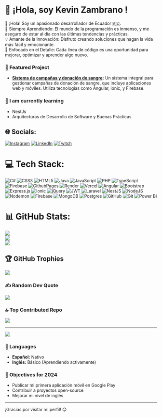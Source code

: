 # 👋 ¡Hola, soy Kevin Zambrano !
👋 ¡Hola! Soy un apasionado desarrollador de Ecuador 🇪🇨.<br>🌱 Siempre Aprendiendo: El mundo de la programación es inmenso, y me aseguro de estar al día con las últimas tendencias y prácticas.<br>💡 Amante de la Innovación: Disfruto creando soluciones que hagan la vida más fácil y emocionante.<br>🚀 Enfocado en el Detalle: Cada línea de código es una oportunidad para mejorar, optimizar y aprender algo nuevo.<br>

### 💼 Featured Project
- **[Sistema de campañas y donación de sangre](url):** Un sistema integral para gestionar campañas de donación de sangre, que incluye aplicaciones web y móviles. Utiliza tecnologías como Angular, ionic, y Firebase.

### 🌱 I am currently learning
- NestJs
- Arquitecturas de Desarrollo de Software y Buenas Prácticas

## 🌐 Socials:
[![Instagram](https://img.shields.io/badge/Instagram-%23E4405F.svg?logo=Instagram&logoColor=white)](https://instagram.com/oe_lioo) [![LinkedIn](https://img.shields.io/badge/LinkedIn-%230077B5.svg?logo=linkedin&logoColor=white)](https://linkedin.com/in/lio-zm-09883431a) [![Twitch](https://img.shields.io/badge/Twitch-%239146FF.svg?logo=Twitch&logoColor=white)](https://twitch.tv/lio10x_x) 

# 💻 Tech Stack:
![C#](https://img.shields.io/badge/c%23-%23239120.svg?style=for-the-badge&logo=csharp&logoColor=white) ![CSS3](https://img.shields.io/badge/css3-%231572B6.svg?style=for-the-badge&logo=css3&logoColor=white) ![HTML5](https://img.shields.io/badge/html5-%23E34F26.svg?style=for-the-badge&logo=html5&logoColor=white) ![Java](https://img.shields.io/badge/java-%23ED8B00.svg?style=for-the-badge&logo=openjdk&logoColor=white) ![JavaScript](https://img.shields.io/badge/javascript-%23323330.svg?style=for-the-badge&logo=javascript&logoColor=%23F7DF1E) ![PHP](https://img.shields.io/badge/php-%23777BB4.svg?style=for-the-badge&logo=php&logoColor=white) ![TypeScript](https://img.shields.io/badge/typescript-%23007ACC.svg?style=for-the-badge&logo=typescript&logoColor=white) ![Firebase](https://img.shields.io/badge/firebase-%23039BE5.svg?style=for-the-badge&logo=firebase) ![GithubPages](https://img.shields.io/badge/github%20pages-121013?style=for-the-badge&logo=github&logoColor=white) ![Render](https://img.shields.io/badge/Render-%46E3B7.svg?style=for-the-badge&logo=render&logoColor=white) ![Vercel](https://img.shields.io/badge/vercel-%23000000.svg?style=for-the-badge&logo=vercel&logoColor=white) ![Angular](https://img.shields.io/badge/angular-%23DD0031.svg?style=for-the-badge&logo=angular&logoColor=white) ![Bootstrap](https://img.shields.io/badge/bootstrap-%238511FA.svg?style=for-the-badge&logo=bootstrap&logoColor=white) ![Express.js](https://img.shields.io/badge/express.js-%23404d59.svg?style=for-the-badge&logo=express&logoColor=%2361DAFB) ![Ionic](https://img.shields.io/badge/Ionic-%233880FF.svg?style=for-the-badge&logo=Ionic&logoColor=white) ![jQuery](https://img.shields.io/badge/jquery-%230769AD.svg?style=for-the-badge&logo=jquery&logoColor=white) ![JWT](https://img.shields.io/badge/JWT-black?style=for-the-badge&logo=JSON%20web%20tokens) ![Laravel](https://img.shields.io/badge/laravel-%23FF2D20.svg?style=for-the-badge&logo=laravel&logoColor=white) ![NestJS](https://img.shields.io/badge/nestjs-%23E0234E.svg?style=for-the-badge&logo=nestjs&logoColor=white) ![NodeJS](https://img.shields.io/badge/node.js-6DA55F?style=for-the-badge&logo=node.js&logoColor=white) ![Nodemon](https://img.shields.io/badge/NODEMON-%23323330.svg?style=for-the-badge&logo=nodemon&logoColor=%BBDEAD) ![Firebase](https://img.shields.io/badge/firebase-a08021?style=for-the-badge&logo=firebase&logoColor=ffcd34) ![MongoDB](https://img.shields.io/badge/MongoDB-%234ea94b.svg?style=for-the-badge&logo=mongodb&logoColor=white) ![Postgres](https://img.shields.io/badge/postgres-%23316192.svg?style=for-the-badge&logo=postgresql&logoColor=white) ![GitHub](https://img.shields.io/badge/github-%23121011.svg?style=for-the-badge&logo=github&logoColor=white) ![Git](https://img.shields.io/badge/git-%23F05033.svg?style=for-the-badge&logo=git&logoColor=white) ![Power Bi](https://img.shields.io/badge/power_bi-F2C811?style=for-the-badge&logo=powerbi&logoColor=black)
# 📊 GitHub Stats:
![](https://github-readme-stats.vercel.app/api?username=Lio10jr&theme=tokyonight&hide_border=false&include_all_commits=false&count_private=false)<br/>
![](https://github-readme-streak-stats.herokuapp.com/?user=Lio10jr&theme=tokyonight&hide_border=false)<br/>
![](https://github-readme-stats.vercel.app/api/top-langs/?username=Lio10jr&theme=tokyonight&hide_border=false&include_all_commits=false&count_private=false&layout=compact)

## 🏆 GitHub Trophies
![](https://github-profile-trophy.vercel.app/?username=Lio10jr&theme=tokyonight&no-frame=false&no-bg=true&margin-w=4)

### ✍️ Random Dev Quote
![](https://quotes-github-readme.vercel.app/api?type=horizontal&theme=tokyonight)

### 🔝 Top Contributed Repo
![](https://github-contributor-stats.vercel.app/api?username=Lio10jr&limit=5&theme=tokyonight&combine_all_yearly_contributions=true)

---
[![](https://visitcount.itsvg.in/api?id=Lio10jr&icon=0&color=0)](https://visitcount.itsvg.in)

### 💬 Languages
- **Español:** Nativo
- **Inglés:** Básico (Aprendiendo activamente)

### 🎯 Objectives for 2024
- Publicar mi primera aplicación móvil en Google Play
- Contribuir a proyectos open-source
- Mejorar mi nivel de inglés

---

¡Gracias por visitar mi perfil! 😊

